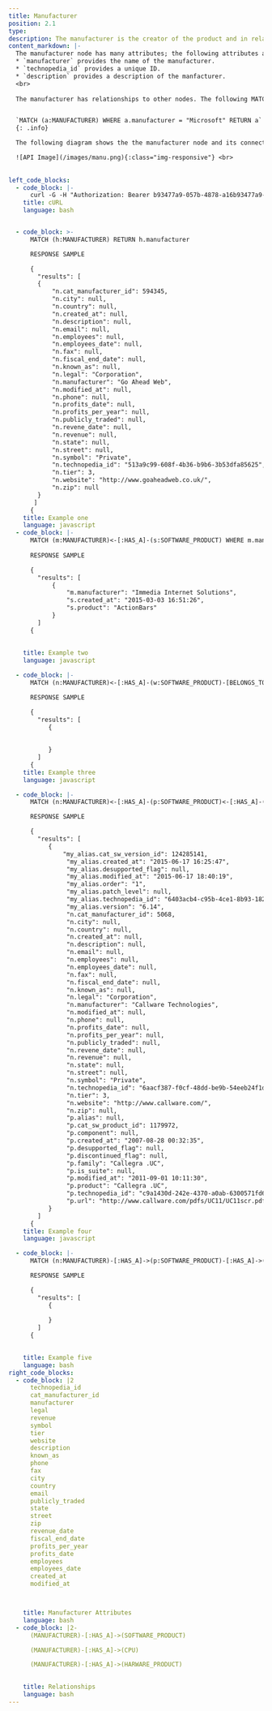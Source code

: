 ```yaml
---
title: Manufacturer
position: 2.1
type: 
description: The manufacturer is the creator of the product and in relationships the manufacturer is referred as `HAS_A`, for example, Microsoft is the manufacturer of, or it `HAS_A` a software product called Microsoft Word, and Adobe is the manufacturer of, or it `HAS_A` software product called Adobe Photoshop.
content_markdown: |-
  The manufacturer node has many attributes; the following attributes are popular attributes: 
  * `manufacturer` provides the name of the manufacturer.
  * `technopedia_id` provides a unique ID.
  * `description` provides a description of the manfacturer.
  <br>
 
  The manufacturer has relationships to other nodes. The following MATCH query returns information about the manufacturer called Microsoft. 


  `MATCH (a:MANUFACTURER) WHERE a.manufacturer = "Microsoft" RETURN a`
  {: .info}

  The following diagram shows the the manufacturer node and its connections to software, hardware, and CPU.

  ![API Image](/images/manu.png){:class="img-responsive"} <br>
  
    
left_code_blocks:
  - code_block: |-
      curl -G -H "Authorization: Bearer b93477a9-057b-4878-a16b93477a9-057b-4878-a16f-d7f7d1f27a7af-d7f7d1f27a7a" "https://v6.technopedia.com/tql" --data-urlencode' "q=MATCH (h:MANUFACTURER) RETURN h.manufacturer"
    title: cURL 
    language: bash


  - code_block: >-
      MATCH (h:MANUFACTURER) RETURN h.manufacturer

      RESPONSE SAMPLE

      {
        "results": [
        {
            "n.cat_manufacturer_id": 594345,
            "n.city": null,
            "n.country": null,
            "n.created_at": null,
            "n.description": null,
            "n.email": null,
            "n.employees": null,
            "n.employees_date": null,
            "n.fax": null,
            "n.fiscal_end_date": null,
            "n.known_as": null,
            "n.legal": "Corporation",
            "n.manufacturer": "Go Ahead Web",
            "n.modified_at": null,
            "n.phone": null,
            "n.profits_date": null,
            "n.profits_per_year": null,
            "n.publicly_traded": null,
            "n.revene_date": null,
            "n.revenue": null,
            "n.state": null,
            "n.street": null,
            "n.symbol": "Private",
            "n.technopedia_id": "513a9c99-608f-4b36-b9b6-3b53dfa85625",
            "n.tier": 3,
            "n.website": "http://www.goaheadweb.co.uk/",
            "n.zip": null
        }
       ]
      {    
    title: Example one
    language: javascript
  - code_block: |-
      MATCH (m:MANUFACTURER)<-[:HAS_A]-(s:SOFTWARE_PRODUCT) WHERE m.manufacturer = "Immedia Internet Solutions" RETURN m.manufacturer, s.product, s.created_at
 
      RESPONSE SAMPLE

      {
        "results": [
            {
                "m.manufacturer": "Immedia Internet Solutions",
                "s.created_at": "2015-03-03 16:51:26",
                "s.product": "ActionBars"
            }
        ]
      {    
         
        
    title: Example two
    language: javascript

  - code_block: |-
      MATCH (n:MANUFACTURER)<-[:HAS_A]-(w:SOFTWARE_PRODUCT)-[BELONGS_TO]->(v:CATEGORY_2) RETURN n, w, v

      RESPONSE SAMPLE

      {
        "results": [
           {  
                
            
           }
        ]
      {    
    title: Example three
    language: javascript

  - code_block: |-
      MATCH (n:MANUFACTURER)<-[:HAS_A]-(p:SOFTWARE_PRODUCT)<-[:HAS_A]-(my_alias:SOFTWARE_VERSION) RETURN n, p, my_alias LIMIT 1

      RESPONSE SAMPLE

      {
        "results": [
           {   
               "my_alias.cat_sw_version_id": 124285141,
                "my_alias.created_at": "2015-06-17 16:25:47",
                "my_alias.desupported_flag": null,
                "my_alias.modified_at": "2015-06-17 18:40:19",
                "my_alias.order": "1",
                "my_alias.patch_level": null,
                "my_alias.technopedia_id": "6403acb4-c95b-4ce1-8b93-18218c66cc03",
                "my_alias.version": "6.14",
                "n.cat_manufacturer_id": 5068,
                "n.city": null,
                "n.country": null,
                "n.created_at": null,
                "n.description": null,
                "n.email": null,
                "n.employees": null,
                "n.employees_date": null,
                "n.fax": null,
                "n.fiscal_end_date": null,
                "n.known_as": null,
                "n.legal": "Corporation",
                "n.manufacturer": "Callware Technologies",
                "n.modified_at": null,
                "n.phone": null,
                "n.profits_date": null,
                "n.profits_per_year": null,
                "n.publicly_traded": null,
                "n.revene_date": null,
                "n.revenue": null,
                "n.state": null,
                "n.street": null,
                "n.symbol": "Private",
                "n.technopedia_id": "6aacf387-f0cf-48dd-be9b-54eeb24f1dbe",
                "n.tier": 3,
                "n.website": "http://www.callware.com/",
                "n.zip": null,
                "p.alias": null,
                "p.cat_sw_product_id": 1179972,
                "p.component": null,
                "p.created_at": "2007-08-28 00:32:35",
                "p.desupported_flag": null,
                "p.discontinued_flag": null,
                "p.family": "Callegra .UC",
                "p.is_suite": null,
                "p.modified_at": "2011-09-01 10:11:30",
                "p.product": "Callegra .UC",
                "p.technopedia_id": "c9a1430d-242e-4370-a0ab-6300571fd6ba",
                "p.url": "http://www.callware.com/pdfs/UC11/UC11scr.pdf"   
           }
        ]
      {    
    title: Example four
    language: javascript

  - code_block: |-
      MATCH (n:MANUFACTURER)-[:HAS_A]->(p:SOFTWARE_PRODUCT)-[:HAS_A]->(my_alias:SOFTWARE_VERSION) RETURN n, p, my_alias

      RESPONSE SAMPLE

      {
        "results": [
           {   
            
           }
        ]
      {    

      
    title: Example five
    language: bash
right_code_blocks:
  - code_block: |2
      technopedia_id
      cat_manufacturer_id
      manufacturer
      legal
      revenue
      symbol
      tier
      website
      description
      known_as
      phone
      fax
      city
      country
      email
      publicly_traded
      state
      street
      zip
      revenue_date
      fiscal_end_date
      profits_per_year
      profits_date
      employees
      employees_date
      created_at
      modified_at



    title: Manufacturer Attributes
    language: bash
  - code_block: |2-
      (MANUFACTURER)-[:HAS_A]->(SOFTWARE_PRODUCT)

      (MANUFACTURER)-[:HAS_A]->(CPU)

      (MANUFACTURER)-[:HAS_A]->(HARWARE_PRODUCT)

      
    title: Relationships
    language: bash
---
```



